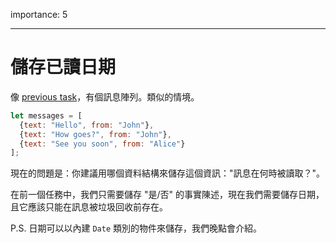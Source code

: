 importance: 5

---

# 儲存已讀日期

像 [previous task](info:task/recipients-read)，有個訊息陣列。類似的情境。

```js
let messages = [
  {text: "Hello", from: "John"},
  {text: "How goes?", from: "John"},
  {text: "See you soon", from: "Alice"}
];
```

現在的問題是：你建議用哪個資料結構來儲存這個資訊："訊息在何時被讀取？"。

在前一個任務中，我們只需要儲存 "是/否" 的事實陳述，現在我們需要儲存日期，且它應該只能在訊息被垃圾回收前存在。

P.S. 日期可以以內建 `Date` 類別的物件來儲存，我們晚點會介紹。
